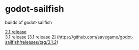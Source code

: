 # godot-sailfish
builds of godot-sailfish
 
[2.1 release](https://github.com/savegame/godot-sailfish/releases)  
[3.1 release](https://github.com/savegame/godot-sailfish/releases/tag/3.1)
[3.1 release 2] (https://github.com/savegame/godot-sailfish/releases/tag/3.1.2)
